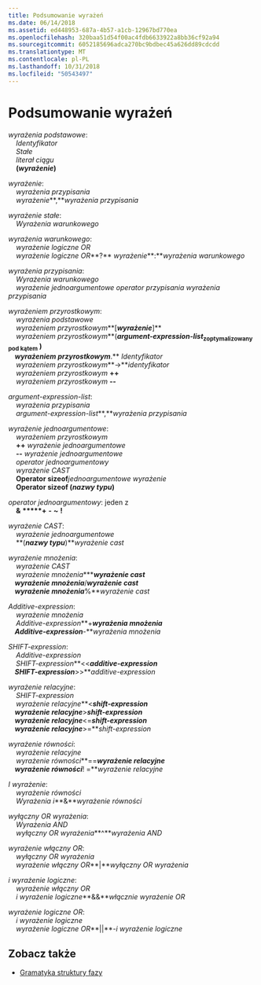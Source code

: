 ```yaml
---
title: Podsumowanie wyrażeń
ms.date: 06/14/2018
ms.assetid: ed448953-687a-4b57-a1cb-12967bd770ea
ms.openlocfilehash: 320baa51d54f00ac4fdb6633922a8bb36cf92a94
ms.sourcegitcommit: 6052185696adca270bc9bdbec45a626dd89cdcdd
ms.translationtype: MT
ms.contentlocale: pl-PL
ms.lasthandoff: 10/31/2018
ms.locfileid: "50543497"
---
```

# <a name="summary-of-expressions"></a>Podsumowanie wyrażeń

*wyrażenia podstawowe*:<br/>
&nbsp;&nbsp;&nbsp;&nbsp;*Identyfikator*<br/>
&nbsp;&nbsp;&nbsp;&nbsp;*Stałe*<br/>
&nbsp;&nbsp;&nbsp;&nbsp;*literał ciągu*<br/>
&nbsp;&nbsp;&nbsp;&nbsp;**(***wyrażenie***)** 

*wyrażenie*:<br/>
&nbsp;&nbsp;&nbsp;&nbsp;*wyrażenia przypisania*<br/>
&nbsp;&nbsp;&nbsp;&nbsp;*wyrażenie***,***wyrażenia przypisania* 

*wyrażenie stałe*:<br/>
&nbsp;&nbsp;&nbsp;&nbsp;*Wyrażenia warunkowego*

*wyrażenia warunkowego*:<br/>
&nbsp;&nbsp;&nbsp;&nbsp;*wyrażenie logiczne OR*<br/>
&nbsp;&nbsp;&nbsp;&nbsp;*wyrażenie logiczne OR***?**   *wyrażenie***:***wyrażenia warunkowego*

*wyrażenia przypisania*:<br/>
&nbsp;&nbsp;&nbsp;&nbsp;*Wyrażenia warunkowego*<br/>
&nbsp;&nbsp;&nbsp;&nbsp;*wyrażenie jednoargumentowe* *operator przypisania* *wyrażenia przypisania*

*wyrażeniem przyrostkowym*:<br/>
&nbsp;&nbsp;&nbsp;&nbsp;*wyrażenia podstawowe*<br/>
&nbsp;&nbsp;&nbsp;&nbsp;*wyrażeniem przyrostkowym***[***wyrażenie***]** <br/>
&nbsp;&nbsp;&nbsp;&nbsp;*wyrażeniem przyrostkowym***(***argument-expression-list*<sub>zoptymalizowany pod kątem</sub> **)**<br/>
&nbsp;&nbsp;&nbsp;&nbsp;*wyrażeniem przyrostkowym***.**  *Identyfikator*<br/>
&nbsp;&nbsp;&nbsp;&nbsp;*wyrażeniem przyrostkowym***->***identyfikator*<br/>
&nbsp;&nbsp;&nbsp;&nbsp;*wyrażeniem przyrostkowym*  **++**<br/>
&nbsp;&nbsp;&nbsp;&nbsp;*wyrażeniem przyrostkowym*  **--**

*argument-expression-list*:<br/>
&nbsp;&nbsp;&nbsp;&nbsp;*wyrażenia przypisania*<br/>
&nbsp;&nbsp;&nbsp;&nbsp;*argument-expression-list***,***wyrażenia przypisania* 

*wyrażenie jednoargumentowe*:<br/>
&nbsp;&nbsp;&nbsp;&nbsp;*wyrażeniem przyrostkowym*<br/>
&nbsp;&nbsp;&nbsp;&nbsp;**++**  *wyrażenie jednoargumentowe*<br/>
&nbsp;&nbsp;&nbsp;&nbsp;**--**  *wyrażenie jednoargumentowe*<br/>
&nbsp;&nbsp;&nbsp;&nbsp;*operator jednoargumentowy*<br/>
&nbsp;&nbsp;&nbsp;&nbsp;*wyrażenie CAST*<br/>
&nbsp;&nbsp;&nbsp;&nbsp;**Operator sizeof***jednoargumentowe wyrażenie* <br/>
&nbsp;&nbsp;&nbsp;&nbsp;**Operator sizeof (***nazwy typu***)** 

*operator jednoargumentowy*: jeden z<br/>
&nbsp;&nbsp;&nbsp;&nbsp;**&** **&#42;****+** **-** **~** **!**

*wyrażenie CAST*:<br/>
&nbsp;&nbsp;&nbsp;&nbsp;*wyrażenie jednoargumentowe*<br/>
&nbsp;&nbsp;&nbsp;&nbsp;**(***nazwy typu***)***wyrażenie cast*

*wyrażenie mnożenia*:<br/>
&nbsp;&nbsp;&nbsp;&nbsp;*wyrażenie CAST*<br/>
&nbsp;&nbsp;&nbsp;&nbsp;*wyrażenie mnożenia***&#42;***wyrażenie cast* <br/>
&nbsp;&nbsp;&nbsp;&nbsp;*wyrażenie mnożenia***/***wyrażenie cast* <br/>
&nbsp;&nbsp;&nbsp;&nbsp;*wyrażenie mnożenia***%***wyrażenie cast* 

*Additive-expression*:<br/>
&nbsp;&nbsp;&nbsp;&nbsp;*wyrażenie mnożenia*<br/>
&nbsp;&nbsp;&nbsp;&nbsp;*Additive-expression***+***wyrażenia mnożenia* <br/>
&nbsp;&nbsp;&nbsp;&nbsp;*Additive-expression***-***wyrażenia mnożenia* 

*SHIFT-expression*:<br/>
&nbsp;&nbsp;&nbsp;&nbsp;*Additive-expression*<br/>
&nbsp;&nbsp;&nbsp;&nbsp;*SHIFT-expression***\<\<***additive-expression* <br/>
&nbsp;&nbsp;&nbsp;&nbsp;*SHIFT-expression***>>***additive-expression* 

*wyrażenie relacyjne*:<br/>
&nbsp;&nbsp;&nbsp;&nbsp;*SHIFT-expression*<br/>
&nbsp;&nbsp;&nbsp;&nbsp;*wyrażenie relacyjne***\<***shift-expression* <br/>
&nbsp;&nbsp;&nbsp;&nbsp;*wyrażenie relacyjne***>***shift-expression* <br/>
&nbsp;&nbsp;&nbsp;&nbsp;*wyrażenie relacyjne***\<=***shift-expression* <br/>
&nbsp;&nbsp;&nbsp;&nbsp;*wyrażenie relacyjne***>=***shift-expression* 

*wyrażenie równości*:<br/>
&nbsp;&nbsp;&nbsp;&nbsp;*wyrażenie relacyjne*<br/>
&nbsp;&nbsp;&nbsp;&nbsp;*wyrażenie równości***==***wyrażenie relacyjne* <br/>
&nbsp;&nbsp;&nbsp;&nbsp;*wyrażenie równości***! =***wyrażenie relacyjne* 

*I wyrażenie*:<br/>
&nbsp;&nbsp;&nbsp;&nbsp;*wyrażenie równości*<br/>
&nbsp;&nbsp;&nbsp;&nbsp;*Wyrażenia i***&***wyrażenie równości* 

*wyłączny OR wyrażenia*:<br/>
&nbsp;&nbsp;&nbsp;&nbsp;*Wyrażenia AND*<br/>
&nbsp;&nbsp;&nbsp;&nbsp;*wyłączny OR wyrażenia***^***wyrażenia AND* 

*wyrażenie włączny OR*:<br/>
&nbsp;&nbsp;&nbsp;&nbsp;*wyłączny OR wyrażenia*<br/>
&nbsp;&nbsp;&nbsp;&nbsp;*wyrażenie włączny OR***&#124;***wyłączny OR wyrażenia* 

*i wyrażenie logiczne*:<br/>
&nbsp;&nbsp;&nbsp;&nbsp;*wyrażenie włączny OR*<br/>
&nbsp;&nbsp;&nbsp;&nbsp;*i wyrażenie logiczne***&&***włącznie wyrażenie OR* 

*wyrażenie logiczne OR*:<br/>
&nbsp;&nbsp;&nbsp;&nbsp;*i wyrażenie logiczne*<br/>
&nbsp;&nbsp;&nbsp;&nbsp;*wyrażenie logiczne OR***&#124;&#124;***-i wyrażenie logiczne* 

## <a name="see-also"></a>Zobacz także

- [Gramatyka struktury fazy](../c-language/phrase-structure-grammar.md)
